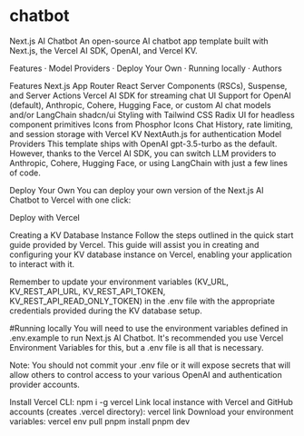 # chatbot
Next.js AI Chatbot
An open-source AI chatbot app template built with Next.js, the Vercel AI SDK, OpenAI, and Vercel KV.

Features · Model Providers · Deploy Your Own · Running locally · Authors


Features
Next.js App Router
React Server Components (RSCs), Suspense, and Server Actions
Vercel AI SDK for streaming chat UI
Support for OpenAI (default), Anthropic, Cohere, Hugging Face, or custom AI chat models and/or LangChain
shadcn/ui
Styling with Tailwind CSS
Radix UI for headless component primitives
Icons from Phosphor Icons
Chat History, rate limiting, and session storage with Vercel KV
NextAuth.js for authentication
Model Providers
This template ships with OpenAI gpt-3.5-turbo as the default. However, thanks to the Vercel AI SDK, you can switch LLM providers to Anthropic, Cohere, Hugging Face, or using LangChain with just a few lines of code.

Deploy Your Own
You can deploy your own version of the Next.js AI Chatbot to Vercel with one click:

Deploy with Vercel

Creating a KV Database Instance
Follow the steps outlined in the quick start guide provided by Vercel. This guide will assist you in creating and configuring your KV database instance on Vercel, enabling your application to interact with it.

Remember to update your environment variables (KV_URL, KV_REST_API_URL, KV_REST_API_TOKEN, KV_REST_API_READ_ONLY_TOKEN) in the .env file with the appropriate credentials provided during the KV database setup.

#Running locally
You will need to use the environment variables defined in .env.example to run Next.js AI Chatbot. It's recommended you use Vercel Environment Variables for this, but a .env file is all that is necessary.

Note: You should not commit your .env file or it will expose secrets that will allow others to control access to your various OpenAI and authentication provider accounts.

Install Vercel CLI: npm i -g vercel
Link local instance with Vercel and GitHub accounts (creates .vercel directory): vercel link
Download your environment variables: vercel env pull
pnpm install
pnpm dev
